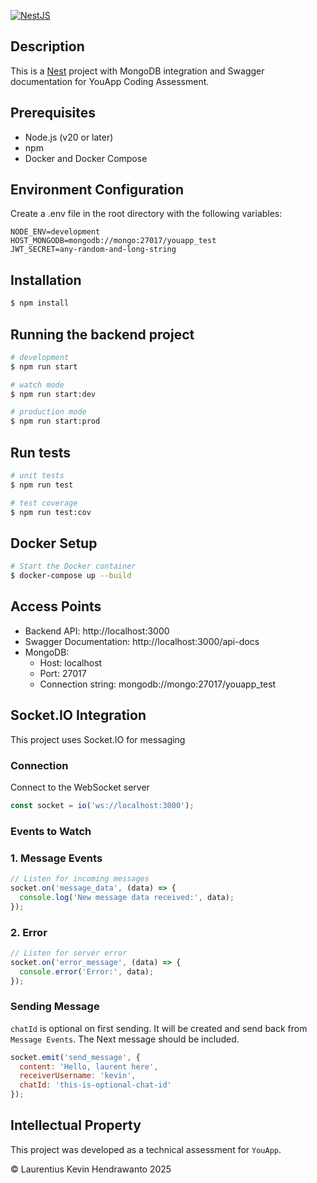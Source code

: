 [![NestJS](https://img.shields.io/badge/NestJS-E0234E?style=for-the-badge&logo=nestjs&logoColor=white)](https://docs.nestjs.com/)

## Description

This is a [Nest](https://github.com/nestjs/nest) project with MongoDB integration and Swagger documentation for YouApp Coding Assessment.

## Prerequisites

- Node.js (v20 or later)
- npm
- Docker and Docker Compose

## Environment Configuration

Create a .env file in the root directory with the following variables:

```dotenv
NODE_ENV=development
HOST_MONGODB=mongodb://mongo:27017/youapp_test
JWT_SECRET=any-random-and-long-string
```

## Installation

```bash
$ npm install
```

## Running the backend project

```bash
# development
$ npm run start

# watch mode
$ npm run start:dev

# production mode
$ npm run start:prod
```

## Run tests

```bash
# unit tests
$ npm run test

# test coverage
$ npm run test:cov
```

## Docker Setup

```bash
# Start the Docker container
$ docker-compose up --build
```

## Access Points

- Backend API: http://localhost:3000
- Swagger Documentation: http://localhost:3000/api-docs
- MongoDB:
  - Host: localhost
  - Port: 27017
  - Connection string: mongodb://mongo:27017/youapp_test

## Socket.IO Integration

This project uses Socket.IO for messaging

### Connection

Connect to the WebSocket server

```javascript
const socket = io('ws://localhost:3000');
```

### Events to Watch
### 1. Message Events

```javascript
// Listen for incoming messages
socket.on('message_data', (data) => {
  console.log('New message data received:', data);
});
```

### 2. Error
```javascript
// Listen for server error
socket.on('error_message', (data) => {
  console.error('Error:', data);
});
```

### Sending Message

`chatId` is optional on first sending. It will be created and send back from `Message Events`. The Next message should be included.

```javascript
socket.emit('send_message', {
  content: 'Hello, laurent here',
  receiverUsername: 'kevin',
  chatId: 'this-is-optional-chat-id'
});
```

## Intellectual Property

This project was developed as a technical assessment for `YouApp`.

© Laurentius Kevin Hendrawanto 2025
